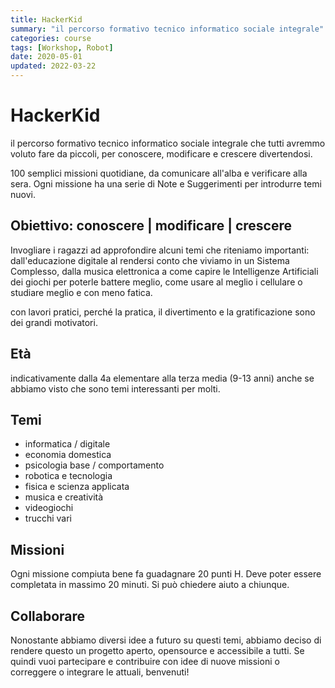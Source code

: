 ```yaml
---
title: HackerKid
summary: "il percorso formativo tecnico informatico sociale integrale"
categories: course
tags: [Workshop, Robot]
date: 2020-05-01
updated: 2022-03-22
---
```

# HackerKid

il percorso formativo tecnico informatico sociale integrale che tutti avremmo voluto fare da piccoli, per conoscere, modificare e crescere divertendosi.

100 semplici missioni quotidiane, da comunicare all'alba e verificare alla sera.
Ogni missione ha una serie di Note e Suggerimenti per introdurre temi nuovi.

## Obiettivo: conoscere | modificare | crescere
Invogliare i ragazzi ad approfondire alcuni temi che riteniamo importanti: dall'educazione digitale al rendersi conto che viviamo in un Sistema Complesso, dalla musica elettronica a come capire le Intelligenze Artificiali dei giochi per poterle battere meglio, come usare al meglio i cellulare o studiare meglio e con meno fatica.

con lavori pratici, perché la pratica, il divertimento e la gratificazione sono dei grandi motivatori.

## Età
indicativamente dalla 4a elementare alla terza media (9-13 anni) anche se abbiamo visto che sono temi interessanti per molti.

## Temi
- informatica / digitale
- economia domestica
- psicologia base / comportamento
- robotica e tecnologia
- fisica e scienza applicata
- musica e creatività
- videogiochi
- trucchi vari

## Missioni
Ogni missione compiuta bene fa guadagnare 20 punti H.
Deve poter essere completata in massimo 20 minuti.
Si può chiedere aiuto a chiunque.

## Collaborare
Nonostante abbiamo diversi idee a futuro su questi temi, abbiamo deciso di rendere questo un progetto aperto, opensource e accessibile a tutti.
Se quindi vuoi partecipare e contribuire con idee di nuove missioni o correggere o integrare le attuali, benvenuti!
